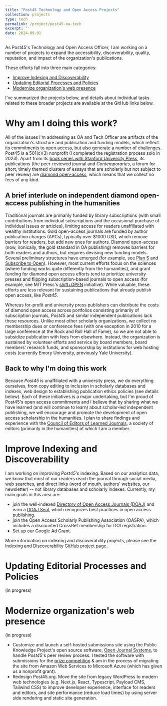 ```yaml
---
title: "Post45 Technology and Open Access Projects"
collection: projects
type: tech
permalink: /project/post45-oa-tech
excerpt: ''
date: 2024-09-01
---
```


As Post45's Technology and Open Access Officer, I am working on a number of projects to expand the accessibility, discoverability, quality, reputation, and impact of the organization's publications.

These efforts fall into three main categories:
- [Improve Indexing and Discoverability](#improve-indexing-and-discoverability)
- [Updating Editorial Processes and Policies](#updating-editorial-processes-and-policies)
- [Modernize organization's web presence](#modernize-organizations-web-presence)

I've summarized the projects below, and details about individual tasks related to these broader projects are available at the GitHub links below. 

# Why am I doing this work? <!-- omit in toc -->

All of the issues I'm addressing as OA and Tech Officer are artifacts of the organization's structure and publication and funding models, which reflect its commitments to open access, but also generate a number of challenges. Post45 is a 501(c)(3) nonprofit (I completed the registration process solo in 2023). Apart from its [book series with Stanford University Press](https://www.sup.org/books/series/?series=POST*45), its publications (the peer-reviewed journal and *Contemporaries*, a forum for short, timely themed clusters of essays that are scholarly but not subject to peer review) are [diamond open-access](coalition-s.org/diamond-open-access), which means that we collect no fees of any kind.

## A brief interlude on independent diamond open-access publishing in the humanities

Traditional journals are primarily funded by library subscriptions (with small contributions from individual subscriptions and the occasional purchase of individual issues or articles), limiting access for readers unaffiliated with wealthy institutions. Gold open-access journals are funded by author publication charges (APCs), typically over $1000 USD, which remove barriers for readers, but add new ones for authors. Diamond open-access (now, ironically, the gold standard in OA publishing) removes barriers for both readers and authors, but requires devising new funding models. Several preliminary structures have emerged (for example, see [Plan S](https://www.coalition-s.org/why-plan-s/) and [Subscribe to Open](https://subscribetoopencommunity.org/)). However, most current efforts focus on the sciences (where funding works quite differently from the humanities), and grant funding for diamond open access efforts tend to prioritize university presses and flipping subscription-based journals to open access (for example, see MIT Press's [shift+OPEN](https://mitpress.mit.edu/shiftopen/) initiative). While valuable, these efforts are less relevant for sustaining publications that already publish open access, like *Post45*.

Whereas for-profit and university press publishers can distribute the costs of diamond open access across portfolios consisting primarily of subscription journals, *Post45* and similar independent publications lack these resources. Unlike most other scholarly organizations, we collect no membership dues or conference fees (with one exception in 2010 for a large conference at the Rock and Roll Hall of Fame), so we are not able to subsidize publication with fees from elsewhere. Instead, the organization is sustained by volunteer efforts and service by board members, board members' research funds, and sponsorship by institutions for web hosting costs (currently Emory University, previously Yale University).

## Back to why I'm doing this work

Because *Post45* is unaffiliated with a university press, we do everything ourselves, from copy editing to inclusion in scholarly databases and indexes, web design to establishing publication ethics policies (see details below). Each of these initiatives is a major undertaking, but I'm proud of Post45's open access commitments and I believe that by sharing what we have learned (and will continue to learn) about scholar-led independent publishing, we will encourage and promote the development of open access scholarship in the humanities. I plan to share findings and experience with the [Council of Editors of Learned Journals](celj.org), a society of editors (primarily in the humanities) of which I am a member.


# Improve Indexing and Discoverability

I am working on improving *Post45*'s indexing. Based on our analytics data, we know that most of our readers reach the journal through social media, web searches, and direct links (word of mouth, authors' websites, our newsletter) -- not library databases and scholarly indexes. Currently, my main goals in this area are:
- join the well-indexed [Directory of Open Access Journals (DOAJ)](doaj.org/) and earn a [DOAJ Seal](doaj.org/apply/seal), which recognizes best practices in open access publishing.
- join the Open Access Scholarly Publishing Association (OASPA), which includes a discounted CrossRef membership for DOI registration.
- Set up our Google Ad Grant.

More information on indexing and discoverability projects, please see the Indexing and Discoverability [GitHub project page](https://github.com/orgs/Post45-Journal/projects/3/views/2).

# Updating Editorial Processes and Policies
(in progress)

# Modernize organization's web presence
(in progress)

- Customize and launch a self-hosted submissions site using the Public Knowledge Project's open source software, [Open Journal Systems](https://pkp.sfu.ca/software/ojs/), to handle *Post45*'s peer review process. I tested the software with submissions for the [prize competition](projects/post45-prizes/) & am in the process of migrating the site from Amazon Web Services to Microsoft Azure (which has given us a nonprofit grant).
- Redesign Post45.org. Move the site from legacy WordPress to modern web technologies (e.g. Next.js, React, Typescript, Payload CMS, Tailwind CSS) to improve developer experience, interface for readers and editors, and site performance (reduce load times) by using server side rendering and static site generation.